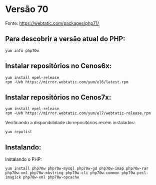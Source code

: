 # Versão 70

Fonte: https://webtatic.com/packages/php71/

## Para descobrir a versão atual do PHP:

    yum info php70w
 
## Instalar repositórios no Cenos6x:

    yum install epel-release
    rpm -Uvh https://mirror.webtatic.com/yum/el6/latest.rpm
    
## Instalar repositórios no Cenos7x:

    yum install epel-release
    rpm -Uvh https://mirror.webtatic.com/yum/el7/webtatic-release.rpm    

Verificando a disponibilidade do repositórios recém instalados:

    yum repolist

## Instalando:

Instalando o PHP:

    yum install php70w php70w-mysql php70w-gd php70w-imap php70w-rar php70w-xml php70w-mbstring php70w-cli php70w-common php70w-pecl-imagick php70w-xml php70w-opcache
